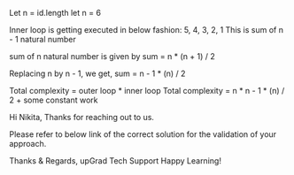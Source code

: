 Let n = id.length
let n = 6

Inner loop is getting executed in below fashion:
5, 4, 3, 2, 1
This is sum of n - 1 natural number

sum of n natural number is given by
sum = n * (n + 1) / 2

Replacing n by n - 1, we get,
sum = n - 1 * (n) / 2

Total complexity = outer loop * inner loop
Total complexity = n * n - 1 * (n) / 2 + some constant work

Hi Nikita, Thanks for reaching out to us.

Please refer to below link of the correct solution for the validation of your approach.

Thanks & Regards,
upGrad Tech Support
Happy Learning!
